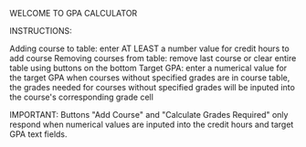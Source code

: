 WELCOME TO GPA CALCULATOR


INSTRUCTIONS:

Adding course to table: enter AT LEAST a number value for credit hours to add course
Removing courses from table: remove last course or clear entire table using buttons on the bottom
Target GPA: enter a numerical value for the target GPA when courses without specified grades are in course table, the grades needed for courses without specified grades will
	be inputed into the course's corresponding grade cell

IMPORTANT:
Buttons "Add Course" and "Calculate Grades Required" only respond when numerical values are inputed into the credit hours and target GPA text fields.

